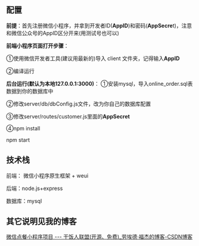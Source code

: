 ## 配置

**前提**：首先注册微信小程序，并拿到开发者ID(**AppID**)和密码(**AppSecre**t)，注意和微信公众号的AppID区分开来(用测试号也可以)

**前端小程序页面打开步骤**：

①使用微信开发者工具(建议用最新的)导入 client 文件夹，记得输入**AppID**

②编译运行

**后台运行(默认为本地127.0.0.1:3000)**：
①安装mysql，导入online_order.sql表数据到你的数据库中

②修改server/db/dbConfig.js文件，改为你自己的数据库配置

③修改server/routes/customer.js里面的**AppSecret**

④npm install

   npm start

## 技术栈

前端： 微信小程序原生框架 + weui  

后端：node.js+express

数据库：mysql

## 其它说明见我的博客

[微信点餐小程序项目 --- 干饭人联盟(开源、免费)_劳埃德·福杰的博客-CSDN博客](https://blog.csdn.net/YINZHE__/article/details/126677261?spm=1001.2014.3001.5501)


